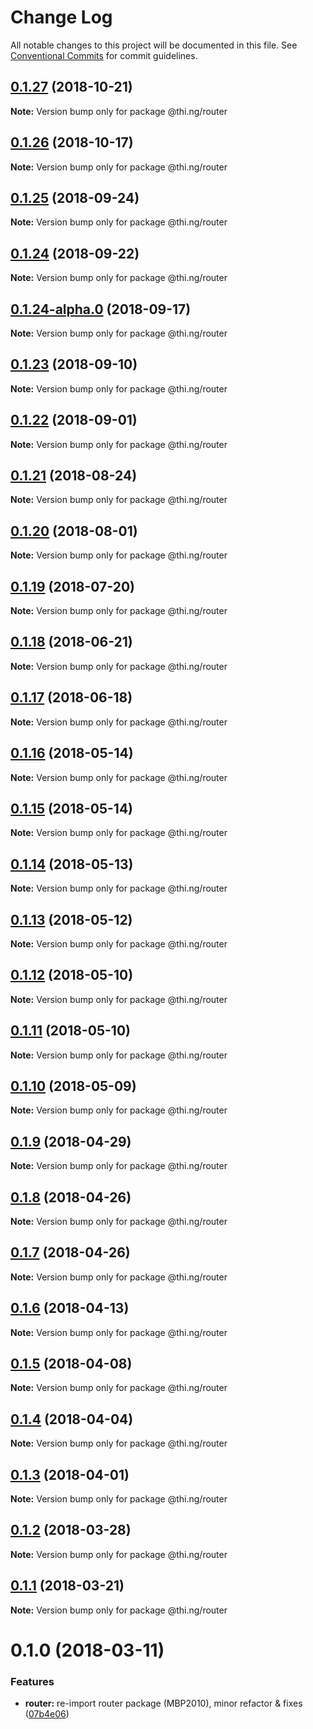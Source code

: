 # Change Log

All notable changes to this project will be documented in this file.
See [Conventional Commits](https://conventionalcommits.org) for commit guidelines.

## [0.1.27](https://github.com/thi-ng/umbrella/compare/@thi.ng/router@0.1.26...@thi.ng/router@0.1.27) (2018-10-21)

**Note:** Version bump only for package @thi.ng/router





## [0.1.26](https://github.com/thi-ng/umbrella/compare/@thi.ng/router@0.1.25...@thi.ng/router@0.1.26) (2018-10-17)

**Note:** Version bump only for package @thi.ng/router





<a name="0.1.25"></a>
## [0.1.25](https://github.com/thi-ng/umbrella/compare/@thi.ng/router@0.1.24...@thi.ng/router@0.1.25) (2018-09-24)

**Note:** Version bump only for package @thi.ng/router





<a name="0.1.24"></a>
## [0.1.24](https://github.com/thi-ng/umbrella/compare/@thi.ng/router@0.1.24-alpha.0...@thi.ng/router@0.1.24) (2018-09-22)

**Note:** Version bump only for package @thi.ng/router





<a name="0.1.24-alpha.0"></a>
## [0.1.24-alpha.0](https://github.com/thi-ng/umbrella/compare/@thi.ng/router@0.1.23...@thi.ng/router@0.1.24-alpha.0) (2018-09-17)

**Note:** Version bump only for package @thi.ng/router





<a name="0.1.23"></a>
## [0.1.23](https://github.com/thi-ng/umbrella/compare/@thi.ng/router@0.1.22...@thi.ng/router@0.1.23) (2018-09-10)

**Note:** Version bump only for package @thi.ng/router





<a name="0.1.22"></a>
## [0.1.22](https://github.com/thi-ng/umbrella/compare/@thi.ng/router@0.1.21...@thi.ng/router@0.1.22) (2018-09-01)




**Note:** Version bump only for package @thi.ng/router

<a name="0.1.21"></a>
## [0.1.21](https://github.com/thi-ng/umbrella/compare/@thi.ng/router@0.1.20...@thi.ng/router@0.1.21) (2018-08-24)




**Note:** Version bump only for package @thi.ng/router

<a name="0.1.20"></a>
## [0.1.20](https://github.com/thi-ng/umbrella/compare/@thi.ng/router@0.1.19...@thi.ng/router@0.1.20) (2018-08-01)




**Note:** Version bump only for package @thi.ng/router

<a name="0.1.19"></a>
## [0.1.19](https://github.com/thi-ng/umbrella/compare/@thi.ng/router@0.1.18...@thi.ng/router@0.1.19) (2018-07-20)




**Note:** Version bump only for package @thi.ng/router

<a name="0.1.18"></a>
## [0.1.18](https://github.com/thi-ng/umbrella/compare/@thi.ng/router@0.1.17...@thi.ng/router@0.1.18) (2018-06-21)




**Note:** Version bump only for package @thi.ng/router

<a name="0.1.17"></a>
## [0.1.17](https://github.com/thi-ng/umbrella/compare/@thi.ng/router@0.1.16...@thi.ng/router@0.1.17) (2018-06-18)




**Note:** Version bump only for package @thi.ng/router

<a name="0.1.16"></a>
## [0.1.16](https://github.com/thi-ng/umbrella/compare/@thi.ng/router@0.1.15...@thi.ng/router@0.1.16) (2018-05-14)




**Note:** Version bump only for package @thi.ng/router

<a name="0.1.15"></a>
## [0.1.15](https://github.com/thi-ng/umbrella/compare/@thi.ng/router@0.1.14...@thi.ng/router@0.1.15) (2018-05-14)




**Note:** Version bump only for package @thi.ng/router

<a name="0.1.14"></a>
## [0.1.14](https://github.com/thi-ng/umbrella/compare/@thi.ng/router@0.1.13...@thi.ng/router@0.1.14) (2018-05-13)




**Note:** Version bump only for package @thi.ng/router

<a name="0.1.13"></a>
## [0.1.13](https://github.com/thi-ng/umbrella/compare/@thi.ng/router@0.1.12...@thi.ng/router@0.1.13) (2018-05-12)




**Note:** Version bump only for package @thi.ng/router

<a name="0.1.12"></a>
## [0.1.12](https://github.com/thi-ng/umbrella/compare/@thi.ng/router@0.1.11...@thi.ng/router@0.1.12) (2018-05-10)




**Note:** Version bump only for package @thi.ng/router

<a name="0.1.11"></a>
## [0.1.11](https://github.com/thi-ng/umbrella/compare/@thi.ng/router@0.1.10...@thi.ng/router@0.1.11) (2018-05-10)




**Note:** Version bump only for package @thi.ng/router

<a name="0.1.10"></a>
## [0.1.10](https://github.com/thi-ng/umbrella/compare/@thi.ng/router@0.1.9...@thi.ng/router@0.1.10) (2018-05-09)




**Note:** Version bump only for package @thi.ng/router

<a name="0.1.9"></a>
## [0.1.9](https://github.com/thi-ng/umbrella/compare/@thi.ng/router@0.1.8...@thi.ng/router@0.1.9) (2018-04-29)




**Note:** Version bump only for package @thi.ng/router

<a name="0.1.8"></a>
## [0.1.8](https://github.com/thi-ng/umbrella/compare/@thi.ng/router@0.1.7...@thi.ng/router@0.1.8) (2018-04-26)




**Note:** Version bump only for package @thi.ng/router

<a name="0.1.7"></a>
## [0.1.7](https://github.com/thi-ng/umbrella/compare/@thi.ng/router@0.1.6...@thi.ng/router@0.1.7) (2018-04-26)




**Note:** Version bump only for package @thi.ng/router

<a name="0.1.6"></a>
## [0.1.6](https://github.com/thi-ng/umbrella/compare/@thi.ng/router@0.1.5...@thi.ng/router@0.1.6) (2018-04-13)




**Note:** Version bump only for package @thi.ng/router

<a name="0.1.5"></a>
## [0.1.5](https://github.com/thi-ng/umbrella/compare/@thi.ng/router@0.1.4...@thi.ng/router@0.1.5) (2018-04-08)




**Note:** Version bump only for package @thi.ng/router

<a name="0.1.4"></a>
## [0.1.4](https://github.com/thi-ng/umbrella/compare/@thi.ng/router@0.1.3...@thi.ng/router@0.1.4) (2018-04-04)




**Note:** Version bump only for package @thi.ng/router

<a name="0.1.3"></a>
## [0.1.3](https://github.com/thi-ng/umbrella/compare/@thi.ng/router@0.1.2...@thi.ng/router@0.1.3) (2018-04-01)




**Note:** Version bump only for package @thi.ng/router

<a name="0.1.2"></a>
## [0.1.2](https://github.com/thi-ng/umbrella/compare/@thi.ng/router@0.1.1...@thi.ng/router@0.1.2) (2018-03-28)




**Note:** Version bump only for package @thi.ng/router

<a name="0.1.1"></a>
## [0.1.1](https://github.com/thi-ng/umbrella/compare/@thi.ng/router@0.1.0...@thi.ng/router@0.1.1) (2018-03-21)




**Note:** Version bump only for package @thi.ng/router

<a name="0.1.0"></a>
# 0.1.0 (2018-03-11)


### Features

* **router:** re-import router package (MBP2010), minor refactor & fixes ([07b4e06](https://github.com/thi-ng/umbrella/commit/07b4e06))
